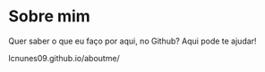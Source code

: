 # Sobre mim
Quer saber o que eu faço por aqui, no Github? Aqui pode te ajudar!

lcnunes09.github.io/aboutme/
